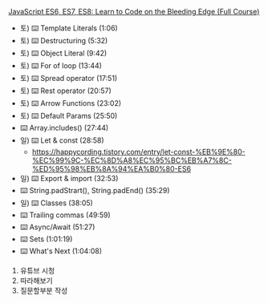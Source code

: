 [JavaScript ES6, ES7, ES8: Learn to Code on the Bleeding Edge (Full Course)](https://www.youtube.com/watch?v=nZ1DMMsyVyI&t=2525s "youtube")

* 토) ⌨️ Template Literals (1:06)
* 토) ⌨️ Destructuring (5:32)
* 토) ⌨️ Object Literal (9:42)
* 토) ⌨️ For of loop (13:44)
* 토) ⌨️ Spread operator (17:51) 
* 토) ⌨️ Rest operator (20:57)
* 토) ⌨️ Arrow Functions (23:02)
* 토) ⌨️ Default Params (25:50)
* ⌨️ Array.includes() (27:44)
* 일) ⌨️ Let & const (28:58)
  * https://happycording.tistory.com/entry/let-const-%EB%9E%80-%EC%99%9C-%EC%8D%A8%EC%95%BC%EB%A7%8C-%ED%95%98%EB%8A%94%EA%B0%80-ES6
* 일) ⌨️ Export & import (32:53)
* ⌨️ String.padStrart(), String.padEnd() (35:29)
* 일) ⌨️ Classes (38:05)
* ⌨️ Trailing commas (49:59)
* ⌨️ Async/Await (51:27)
* ⌨️ Sets (1:01:19)
* ⌨️ What's Next (1:04:08)

1. 유튜브 시청
2. 따라해보기
3. 질문할부분 작성